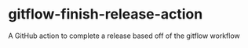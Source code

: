 # gitflow-finish-release-action
A GitHub action to complete a release based off of the gitflow workflow
